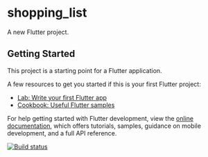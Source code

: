 # shopping_list

A new Flutter project.

## Getting Started

This project is a starting point for a Flutter application.

A few resources to get you started if this is your first Flutter project:

- [Lab: Write your first Flutter app](https://docs.flutter.dev/get-started/codelab)
- [Cookbook: Useful Flutter samples](https://docs.flutter.dev/cookbook)

For help getting started with Flutter development, view the
[online documentation](https://docs.flutter.dev/), which offers tutorials,
samples, guidance on mobile development, and a full API reference.

<!-- https://build.appcenter.ms/v0.1/apps/60305e0f-3fa8-4ba7-b2ba-4f6619ef409f/branches/main/badge -->

[![Build status](https://build.appcenter.ms/v0.1/apps/60305e0f-3fa8-4ba7-b2ba-4f6619ef409f/branches/main/badge)](https://appcenter.ms)